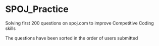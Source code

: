 # SPOJ_Practice
Solving first 200 questions on spoj.com to improve Competitive Coding skills

The questions have been sorted in the order of users submitted
